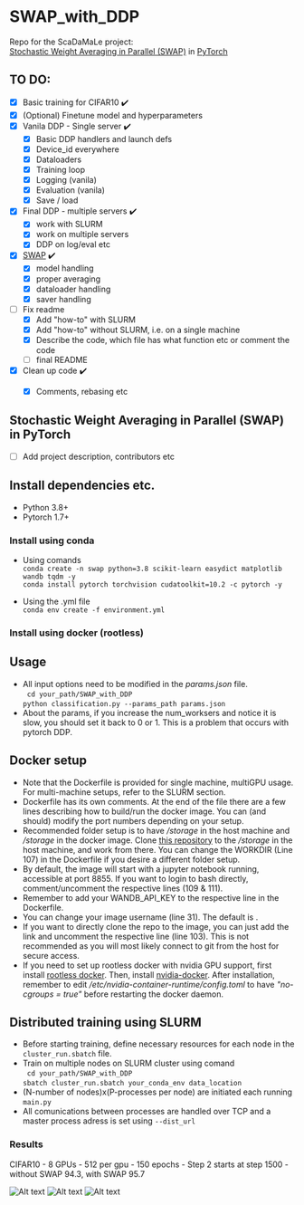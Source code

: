 # SWAP_with_DDP
Repo for the ScaDaMaLe project:\
[Stochastic Weight Averaging in Parallel (SWAP)](https://openreview.net/pdf?id=rygFWAEFwS) in [PyTorch](https://pytorch.org/)

## TO DO:
- [x] Basic training for CIFAR10 :heavy_check_mark:
- [x] (Optional) Finetune model and hyperparameters
- [x] Vanila DDP - Single server :heavy_check_mark:
    - [x] Basic DDP handlers and launch defs
    - [x] Device_id everywhere 
    - [x] Dataloaders
    - [x] Training loop
    - [x] Logging (vanila)    
    - [x] Evaluation (vanila)        
    - [x] Save / load

- [x] Final DDP - multiple servers :heavy_check_mark:
    - [x] work with SLURM
    - [x] work on multiple servers  
    - [x] DDP on log/eval etc     
- [x] [SWAP](https://openreview.net/pdf?id=rygFWAEFwS) :heavy_check_mark:
    - [x] model handling
    - [x] proper averaging
    - [x] dataloader handling    
    - [x] saver handling        
- [ ] Fix readme 
    - [x] Add "how-to" with SLURM
    - [x] Add "how-to" without SLURM, i.e. on a single machine
    - [x] Describe the code, which file has what function etc or comment the code
    - [ ] final README
- [x] Clean up code :heavy_check_mark:
    - [x] Comments, rebasing etc


## Stochastic Weight Averaging in Parallel (SWAP) in PyTorch
- [ ] Add project description, contributors etc
 
## Install dependencies etc.

- Python 3.8+ 
- Pytorch 1.7+

### Install using conda
- Using comands\
```conda create -n swap python=3.8 scikit-learn easydict matplotlib wandb tqdm -y```\
```conda install pytorch torchvision cudatoolkit=10.2 -c pytorch -y```

- Using the .yml file\
```conda env create -f environment.yml```

### Install using docker (rootless)

## Usage
- All input options need to be modified in the _params.json_ file.\
``` cd your_path/SWAP_with_DDP```\
```python classification.py --params_path params.json```
- About the params, if you increase the num_worksers and notice it is slow, you should set it back to 0 or 1. This is a problem that occurs with pytorch DDP.

## Docker setup
- Note that the Dockerfile is provided for single machine, multiGPU usage. For multi-machine setups, refer to the SLURM section.
- Dockerfile has its own comments. At the end of the file there are a few lines describing how to build/run the docker image. You can (and should) modify the port numbers depending on your setup. 
- Recommended folder setup is to have _/storage_ in the host machine and _/storage_ in the docker image. Clone [this repository](https://github.com/ChrisMats/SWAP_with_DDP) to the _/storage_ in the host machine, and work from there. You can change the WORKDIR (Line 107) in the Dockerfile if you desire a different folder setup. 
- By default, the image will start with a jupyter notebook running, accessible at port 8855. If you want to login to bash directly, comment/uncomment the respective lines (109 & 111).
- Remember to add your WANDB_API_KEY to the respective line in the Dockerfile.
- You can change your image username (line 31). The default is <swapuser>.
- If you want to directly clone the repo to the image, you can just add the link and uncomment the respective line (line 103). This is not recommended as you will most likely connect to git from the host for secure access.
- If you need to set up rootless docker with nvidia GPU support, first install [rootless docker](https://docs.docker.com/engine/security/rootless/). Then, install [nvidia-docker](https://github.com/NVIDIA/nvidia-docker). After installation, remember to edit _/etc/nvidia-container-runtime/config.toml_ to have _"no-cgroups = true"_ before restarting the docker daemon.

## Distributed training using SLURM

- Before starting training, define necessary resources for each node in the ```cluster_run.sbatch``` file.
- Train on multiple nodes on SLURM cluster using comand \
``` cd your_path/SWAP_with_DDP```\
```sbatch cluster_run.sbatch your_conda_env data_location```
- (N-number of nodes)x(P-processes per node) are initiated each running ```main.py```
- All comunications between processes are handled over TCP and a master process adress is set using ```--dist_url```



### Results
CIFAR10 - 8 GPUs - 512 per gpu - 150 epochs - Step 2 starts at step 1500 - without SWAP 94.3, with SWAP 95.7

![Alt text](images/loss.png?raw=true "Loss evalution")
![Alt text](images/acc.png?raw=true "Accuracy evalution")
![Alt text](images/lr.png?raw=true "Learning rate schedule")
